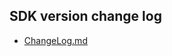 ## SDK version change log
- [ChangeLog.md](https://github.com/roylo/CrystalExpressSample/blob/master/CHANGELOG.md)
